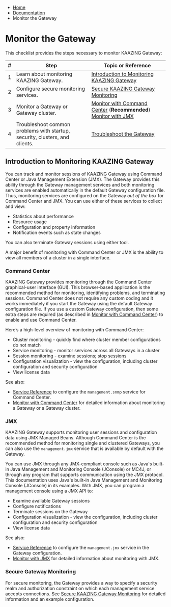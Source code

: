 -   [Home](../../index.md)
-   [Documentation](../index.md)
-   Monitor the Gateway

Monitor the Gateway
============================================

This checklist provides the steps necessary to monitor KAAZING Gateway:

| \#  | Step                                                                        | Topic or Reference                                                                                         |
|-----|-----------------------------------------------------------------------------|------------------------------------------------------------------------------------------------------------|
| 1   | Learn about monitoring KAAZING Gateway.                                | [Introduction to Monitoring KAAZING Gateway](#intromonitor)                                           |
| 2   | Configure secure monitoring services.                                       | [Secure KAAZING Gateway Monitoring](p_mgt_config_secure_mgmt.md)                                    |
| 3   | Monitor a Gateway or Gateway cluster.                         | [Monitor with Command Center](p_monitor_cc.md) (**Recommended**) [Monitor with JMX](p_monitor_jmx.md) |
| 4   | Troubleshoot common problems with startup, security, clusters, and clients. | [Troubleshoot the Gateway](../troubleshooting/o_ts.md)                                                |

<a name="intromonitor"></a>Introduction to Monitoring KAAZING Gateway
--------------------------------------------------------------------------

You can track and monitor sessions of KAAZING Gateway using Command Center or Java Management Extension (JMX). The Gateway provides this ability through the Gateway management services and both monitoring services are enabled automatically in the default Gateway configuration file. Thus, monitoring services are configured on the Gateway *out of the box* for Command Center and JMX. You can use either of these services to collect and view:

-   Statistics about performance
-   Resource usage
-   Configuration and property information
-   Notification events such as state changes

You can also terminate Gateway sessions using either tool.

A major benefit of monitoring with Command Center or JMX is the ability to view all members of a cluster in a single interface.

### <a name="introcc"></a>Command Center

KAAZING Gateway provides monitoring through the Command Center graphical-user interface (GUI). This browser-based application is the recommended method for monitoring, identifying problems, and terminating sessions. Command Center does not require any custom coding and it works immediately if you start the Gateway using the default Gateway configuration file. If you use a custom Gateway configuration, then some extra steps are required (as described in [Monitor with Command Center](p_monitor_cc.md)) to enable and use Command Center.

Here’s a high-level overview of monitoring with Command Center:

-   Cluster monitoring - quickly find where cluster member configurations do not match
-   Service monitoring - monitor services across all Gateways in a cluster
-   Session monitoring - examine sessions; stop sessions
-   Configuration visualization - view the configuration, including cluster configuration and security configuration
-   View license data

See also:

-   [Service Reference](../admin-reference/r_conf_service.md#service) to configure the `management.snmp` service for Command Center.
-   [Monitor with Command Center](p_monitor_cc.md) for detailed information about monitoring a Gateway or a Gateway cluster.

### <a name="introjmx"></a>JMX

KAAZING Gateway supports monitoring user sessions and configuration data using JMX Managed Beans. Although Command Center is the recommended method for monitoring single and clustered Gateways, you can also use the `management.jmx` service that is available by default with the Gateway.

You can use JMX through any JMX-compliant console such as Java's built-in Java Management and Monitoring Console (JConsole) or MC4J, or through any program that supports communication using the JMX protocol. This documentation uses Java's built-in Java Management and Monitoring Console (JConsole) in its examples. With JMX, you can program a management console using a JMX API to:

-   Examine available Gateway sessions
-   Configure notifications
-   Terminate sessions on the Gateway
-   Configuration visualization - view the configuration, including cluster configuration and security configuration
-   View license data

See also:

-   [Service Reference](../admin-reference/r_conf_service.md#service) to configure the `management.jmx` service in the Gateway configuration.
-   [Monitor with JMX](p_monitor_jmx.md) for detailed information about monitoring with JMX.

### <a name="introsecuremonitoring"></a>Secure Gateway Monitoring

For secure monitoring, the Gateway provides a way to specify a security realm and authorization constraint on which each management service accepts connections. See [Secure KAAZING Gateway Monitoring](p_mgt_config_secure_mgmt.md) for detailed information and an example configuration.


